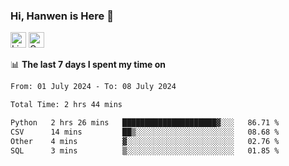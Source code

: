 ### Hi, Hanwen is Here 👋
<p>
	<a href="https://www.linkedin.com/in/liu-hanwen/"><img src="https://img.shields.io/badge/@hanwen-0A66C2?style=flat&logo=LinkedIn&logoColor=white" alt="Linkedin"  height="25px"/></a> 
	<a href="https://scholar.google.com/citations?user=HDF0su0AAAAJ"><img src="https://img.shields.io/badge/scholar-4385FE.svg?&style=plastic&logo=google-scholar&logoColor=white" alt="Google Scholar" height="25px"> </a>
</p>

📊 **The last 7 days I spent my time on** 
<!--START_SECTION:waka-->

```txt
From: 01 July 2024 - To: 08 July 2024

Total Time: 2 hrs 44 mins

Python   2 hrs 26 mins   █████████████████████▓░░░   86.71 %
CSV      14 mins         ██▒░░░░░░░░░░░░░░░░░░░░░░   08.68 %
Other    4 mins          ▓░░░░░░░░░░░░░░░░░░░░░░░░   02.76 %
SQL      3 mins          ▒░░░░░░░░░░░░░░░░░░░░░░░░   01.85 %
```

<!--END_SECTION:waka-->


<!--
**david990917/david990917** is a ✨ _special_ ✨ repository because its `README.md` (this file) appears on your GitHub profile.

Here are some ideas to get you started:

- 🔭 I’m currently working on ...
- 🌱 I’m currently learning ...
- 👯 I’m looking to collaborate on ...
- 🤔 I’m looking for help with ...
- 💬 Ask me about ...
- 📫 How to reach me: ...
- 😄 Pronouns: ...
- ⚡ Fun fact: ...
-->
